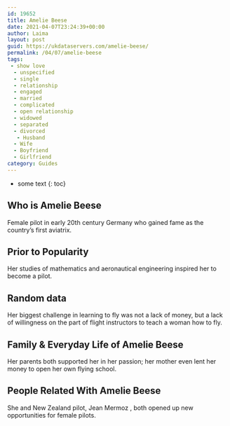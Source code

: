 ```yaml
---
id: 19652
title: Amelie Beese
date: 2021-04-07T23:24:39+00:00
author: Laima
layout: post
guid: https://ukdataservers.com/amelie-beese/
permalink: /04/07/amelie-beese
tags:
 - show love
  - unspecified
  - single
  - relationship
  - engaged
  - married
  - complicated
  - open relationship
  - widowed
  - separated
  - divorced
   - Husband
  - Wife
  - Boyfriend
  - Girlfriend
category: Guides
---
```


* some text
{: toc}


## Who is Amelie Beese
                  
                  
                  
Female pilot in early 20th century Germany who gained fame as the country&#8217;s first aviatrix.
                  
              
            
              
            
                
                
                
## Prior to Popularity
                  
                  
                  
Her studies of mathematics and aeronautical engineering inspired her to become a pilot.
                  
              
            
              
            
                
                
                
## Random data
                  
                  
                  
Her biggest challenge in learning to fly was not a lack of money, but a lack of willingness on the part of flight instructors to teach a woman how to fly.
                  
              
            
              
            
                
                
                
## Family & Everyday Life of Amelie Beese
                  
                  
                  
Her parents both supported her in her passion; her mother even lent her money to open her own flying school.
                  
              
            
              
            
                
                
                
## People Related With Amelie Beese
                  
                  
                  
She and New Zealand pilot, Jean Mermoz , both opened up new opportunities for female pilots.
                  
              
            
              
            
                
              
            
              
              
            
            
              
            
          
          
          